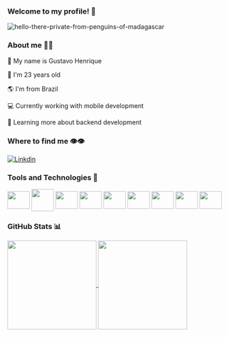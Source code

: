 ### Welcome to my profile! 👋

![hello-there-private-from-penguins-of-madagascar](https://github.com/Codestavo/Codestavo/assets/147189493/29616d8f-1f5c-42ab-916e-e929f9c0ecd4)

### About me 🧍🏻

<div>

<p>
  🙂 My name is Gustavo Henrique
</p>
<p>
  🥳 I'm 23 years old
</p>
<p>
  🌎 I'm from Brazil
</p>
<p>
  💻 Currently working with mobile development
</p>
<p>
  🧐 Learning more about backend development
</p>

</div>

### Where to find me 👁️👁️
[![Linkdin](https://img.shields.io/badge/LinkedIn-0077B5?style=for-the-badge&logo=linkedin&logoColor=white)](https://www.linkedin.com/in/gustavo-henrique-167344216/)

### Tools and Technologies 🔧
<div>
<img align="center" height="40" width="50" src="https://cdn.jsdelivr.net/gh/devicons/devicon/icons/android/android-original.svg" />
<img align="center" height="50" width="50" src="https://media.discordapp.net/attachments/805271990483157002/1162094365670383668/Vectorized_Apple_gray_logo.svg.png" />
<img align="center" height="40" width="50" src="https://cdn.jsdelivr.net/gh/devicons/devicon/icons/flutter/flutter-original.svg" />
<img align="center" height="40" width="50" src="https://cdn.jsdelivr.net/gh/devicons/devicon/icons/swift/swift-original.svg" />
<img align="center" height="40" width="50" src="https://cdn.jsdelivr.net/gh/devicons/devicon/icons/kotlin/kotlin-original.svg" />
<img align="center" height="40" width="50" src="https://cdn.jsdelivr.net/gh/devicons/devicon/icons/python/python-original.svg" />
<img align="center" height="40" width="50" src="https://cdn.jsdelivr.net/gh/devicons/devicon/icons/gitlab/gitlab-original.svg" />
<img align="center" height="40" width="50" src="https://cdn.jsdelivr.net/gh/devicons/devicon/icons/git/git-original.svg" />
<img align="center" height="40" width="50" src="https://cdn.jsdelivr.net/gh/devicons/devicon/icons/postgresql/postgresql-original.svg" />
</div>

### GitHub Stats 📊

<a href="https://github.com/anuraghazra/github-readme-stats">
  <img height=200 align="center" src="https://github-readme-stats.vercel.app/api?username=Codestavo&show_icons=true&theme=radical" />
</a>
<a href="https://github.com/anuraghazra/convoychat">
  <img height=200 align="center" src="https://github-readme-stats.vercel.app/api/top-langs?username=juanjerrah&layout=compact&langs_count=8&card_width=320&theme=radical" />
</a>

